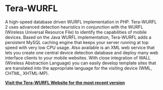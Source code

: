 # Tera-WURFL #
A high-speed database driven WURFL implementation in PHP.  Tera-WURFL 2 uses advanced detection heuristics in conjunction with the WURFL (Wireless Universal Resource File) to identify the capabilities of mobile devices.  Based on the Java WURFL implementation, Tera-WURFL adds a persistent MySQL caching engine that keeps your server running at top speed with very low CPU usage.  Also available is an XML web service that lets you create one central device detection database and deploy many web interface clients to your mobile websites.  With close integration of WALL (Wireless Abstraction Language) you can easily develop template sites that are translated into the appropriate language for the visiting device (WML, CHTML, XHTML-MP).

**[Visit the Tera-WURFL Website for the most recent version](http://www.tera-wurfl.com/wiki/index.php/Main_Page)**